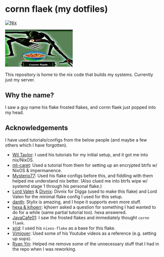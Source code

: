 # cornn flaek (my dotfiles)

[![Nix](https://img.shields.io/badge/built_with-nix-blueviolet?style=for-the-badge&logo=nixos)](https://nixos.org)

![cornn flaek](assets/cornn-flaek.jpg "Cornn Flaek")

This repository is home to the nix code that builds my systems. Currently just my server.

## Why the name?

I saw a guy name his flake frosted flakes, and cornn flaek just popped into my head.

## Acknowledgements

I have used tutorials/configs from the below people (and maybe a few others which I have forgotten).

- [Wil Taylor]: I used his tutorials for my initial setup, and it got me into nix/NixOS.
- [mt-caret]: Used a tutorial from them for setting up an encrypted btrfs w/ NixOS & impermanence.
- [Mysterio77]: Used his flake configs before this, and fiddling with them helped me understand nix better. (Also clued
  me into btrfs wipe w/ systemd stage 1 through his personal flake.)
- [Lord Valen] & [Divnix]: Divnix for Digga (used to make this flake) and Lord Valen for the minimal flake config I used
  for this setup.
- [danth]: Stylix is amazing, and I hope it supports even more stuff.
- [hexa & kjhoerr]: kjhoerr asked a question for something I had wanted to do for a while (same partial tutorial too).
  hexa answered.
- [JavaCafe01]: I saw the frosted flakes and immediately thought `cornn flaek`.
- [srid]: I used his `nixos-flake` as a base for this flake.
- [Vimjoyer]: Used some of his Youtube videos as a reference (e.g. setting up sops).
- [Ryan Yin]: Helped me remove some of the unnecessary stuff that I had in the repo when I was reworking.

<!-- Links -->

[danth]: https://github.com/danth
[divnix]: https://github.com/divnix
[hexa & kjhoerr]: https://discourse.nixos.org/t/impermanence-vs-systemd-initrd-w-tpm-unlocking/25167/2
[javacafe01]: https://github.com/JavaCafe01/frostedflakes
[lord valen]: https://github.com/Lord-Valen
[mt-caret]: https://github.com/mt-caret
[mysterio77]: https://github.com/Misterio77
[wil taylor]: https://linktr.ee/nixos
[srid]: https://github.com/srid
[Vimjoyer]: https://www.youtube.com/@vimjoyer
[Ryan Yin]: https://nixos-and-flakes.thiscute.world/
